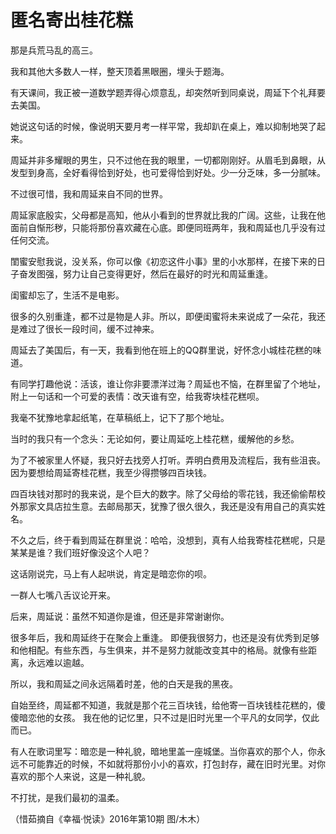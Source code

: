 # 匿名寄出桂花糕

那是兵荒马乱的高三。 

我和其他大多数人一样，整天顶着黑眼圈，埋头于题海。 

有天课间，我正被一道数学题弄得心烦意乱，却突然听到同桌说，周延下个礼拜要去美国。 

她说这句话的时候，像说明天要月考一样平常，我却趴在桌上，难以抑制地哭了起来。 

周延并非多耀眼的男生，只不过他在我的眼里，一切都刚刚好。从眉毛到鼻眼，从发型到身高，全好看得恰到好处，也可爱得恰到好处。少一分乏味，多一分腻味。 

不过很可惜，我和周延来自不同的世界。 

周延家底殷实，父母都是高知，他从小看到的世界就比我的广阔。这些，让我在他面前自惭形秽，只能将那份喜欢藏在心底。即便同班两年，我和周延也几乎没有过任何交流。 

閨蜜安慰我说，没关系，你可以像《初恋这件小事》里的小水那样，在接下来的日子奋发图强，努力让自己变得更好，然后在最好的时光和周延重逢。 

闺蜜却忘了，生活不是电影。 

很多的久别重逢，都不过是物是人非。所以，即便闺蜜将未来说成了一朵花，我还是难过了很长一段时间，缓不过神来。 

周延去了美国后，有一天，我看到他在班上的QQ群里说，好怀念小城桂花糕的味道。 

有同学打趣他说：活该，谁让你非要漂洋过海？周延也不恼，在群里留了个地址，附上一句话和一个可爱的表情：改天谁有空，给我寄块桂花糕呗。 

我毫不犹豫地拿起纸笔，在草稿纸上，记下了那个地址。 

当时的我只有一个念头：无论如何，要让周延吃上桂花糕，缓解他的乡愁。 

为了不被家里人怀疑，我只好去找旁人打听。弄明白费用及流程后，我有些沮丧。因为要想给周延寄桂花糕，我至少得攒够四百块钱。 

四百块钱对那时的我来说，是个巨大的数字。除了父母给的零花钱，我还偷偷帮校外那家文具店拉生意。去邮局那天，犹豫了很久很久，我还是没有用自己的真实姓名。 

不久之后，终于看到周延在群里说：哈哈，没想到，真有人给我寄桂花糕呢，只是某某是谁？我们班好像没这个人吧？ 

这话刚说完，马上有人起哄说，肯定是暗恋你的呗。 

一群人七嘴八舌议论开来。 

后来，周延说：虽然不知道你是谁，但还是非常谢谢你。 

很多年后，我和周延终于在聚会上重逢。 即便我很努力，也还是没有优秀到足够和他相配。有些东西，与生俱来，并不是努力就能改变其中的格局。就像有些距离，永远难以逾越。 

所以，我和周延之间永远隔着时差，他的白天是我的黑夜。 

自始至终，周延都不知道，我就是那个花三百块钱，给他寄一百块钱桂花糕的，傻傻暗恋他的女孩。 我在他的记忆里，只不过是旧时光里一个平凡的女同学，仅此而已。 

有人在歌词里写：暗恋是一种礼貌，暗地里盖一座城堡。当你喜欢的那个人，你永远不可能靠近的时候，不如就将那份小小的喜欢，打包封存，藏在旧时光里。对你喜欢的那个人来说，这是一种礼貌。 

不打扰，是我们最初的温柔。 

（惜茹摘自《幸福·悦读》2016年第10期 图/木木）
